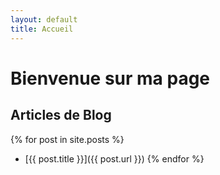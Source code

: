 ```yaml
---
layout: default
title: Accueil
---
```


# Bienvenue sur ma page

## Articles de Blog

{% for post in site.posts %}
- [{{ post.title }}]({{ post.url }})
{% endfor %}


